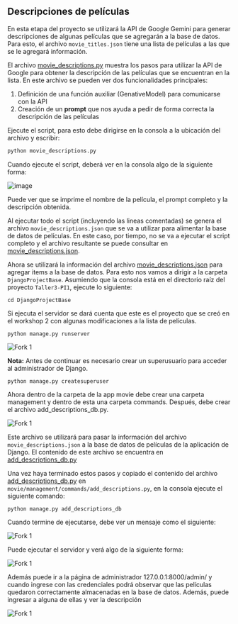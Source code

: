 ## Descripciones de películas

En esta etapa del proyecto se utilizará la API de Google Gemini para generar descripciones de algunas películas que se agregarán a la base de datos.
Para esto, el archivo ``movie_titles.json`` tiene una lista de películas a las que se le agregará información.

El archivo [movie_descriptions.py](movie_descriptions.py) muestra los pasos para utilizar la API de Google para obtener la descripción de las películas que se encuentran en la lista.
En este archivo se pueden ver dos funcionalidades principales:

1. Definición de una función auxiliar (GenativeModel) para comunicarse con la API
2. Creación de un __prompt__ que nos ayuda a pedir de forma correcta la descripción de las películas

Ejecute el script, para esto debe dirigirse en la consola a la ubicación del archivo y escribir:

````bash
python movie_descriptions.py
````

Cuando ejecute el script, deberá ver en la consola algo de la siguiente forma:

![image](https://github.com/user-attachments/assets/fe5335ce-4bbf-419e-80d0-ad6647eb4ba1)


Puede ver que se imprime el nombre de la película, el prompt completo y la descripción obtenida.

Al ejecutar todo el script (incluyendo las lineas comentadas) se genera el archivo ``movie_descriptions.json``
que se va a utilizar para alimentar la base de datos de películas. En este caso, por tiempo, no se va a ejecutar el script completo y el archivo resultante se puede consultar en [movie_descriptions.json](movie_descriptions.json).

Ahora se utilizará la información del archivo [movie_descriptions.json](movie_descriptions.json) para agregar items a la base de datos. Para esto nos vamos a dirigir a la carpeta ``DjangoProjectBase``. Asumiendo que la consola está en el directorio raíz del proyecto ``Taller3-PI1``, ejecute lo siguiente:

````shell
cd DjangoProjectBase
````
Si ejecuta el servidor se dará cuenta que este es el proyecto que se creó en el workshop 2 con algunas modificaciones a la lista de películas.

````shell
python manage.py runserver
````
![Fork 1](imgs/md2a.png)

__Nota:__ Antes de continuar es necesario crear un superusuario para acceder al administrador de Django.

````shell
python manage.py createsuperuser
````

Ahora dentro de la carpeta de la app movie debe crear una carpeta management y dentro de esta una carpeta commands. Después, debe crear el archivo add_descriptions_db.py.

![Fork 1](imgs/md3.png)

Este archivo se utilizará para pasar la información del archivo ``movie_descriptions.json`` a la base de datos de películas de la aplicación de Django. El contenido de este archivo se encuentra en [add_descriptions_db.py](aux_files/add_descriptions_db.py)

Una vez haya terminado estos pasos y copiado el contenido del archivo [add_descriptions_db.py](aux_files/add_descriptions_db.py) en ``movie/management/commands/add_descriptions.py``, en la consola ejecute el siguiente comando:

````shell
python manage.py add_descriptions_db
````
Cuando termine de ejecutarse, debe ver un mensaje como el siguiente:

![Fork 1](imgs/md4a.png)

Puede ejecutar el servidor y verá algo de la siguiente forma:

![Fork 1](imgs/md7a.png)

Además puede ir a la página de administrador 127.0.0.1:8000/admin/ y cuando ingrese con las credenciales podrá observar que las películas quedaron correctamente almacenadas en la base de datos. Además, puede ingresar a alguna de ellas y ver la descripción

![Fork 1](imgs/md8a.png)
